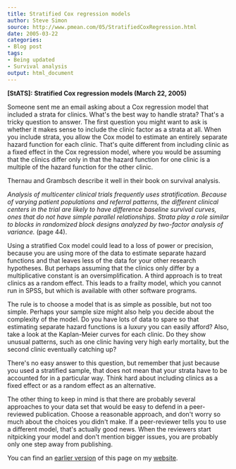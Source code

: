 ```yaml
---
title: Stratified Cox regression models
author: Steve Simon
source: http://www.pmean.com/05/StratifiedCoxRegression.html
date: 2005-03-22
categories:
- Blog post
tags:
- Being updated
- Survival analysis
output: html_document
---
```

**[StATS]:** **Stratified Cox regression models
(March 22, 2005)**

Someone sent me an email asking about a Cox regression model that
included a strata for clinics. What's the best way to handle strata?
That's a tricky question to answer. The first question you might want
to ask is whether it makes sense to include the clinic factor as a
strata at all. When you include strata, you allow the Cox model to
estimate an entirely separate hazard function for each clinic. That's
quite different from including clinic as a fixed effect in the Cox
regression model, where you would be assuming that the clinics differ
only in that the hazard function for one clinic is a multiple of the
hazard function for the other clinic.

Thernau and Grambsch describe it well in their book on survival
analysis.

*Analysis of multicenter clinical trials frequently uses
stratification. Because of varying patient populations and referral
patterns, the different clinical centers in the trial are likely to
have difference baseline survival curves, ones that do not have simple
parallel relationships. Strata play a role similar to blocks in
randomized block designs analyzed by two-factor analysis of variance.*
(page 44).

Using a stratified Cox model could lead to a loss of power or precision,
because you are using more of the data to estimate separate hazard
functions and that leaves less of the data for your other research
hypotheses. But perhaps assuming that the clinics only differ by a
multiplicative constant is an oversimplification. A third approach is to
treat clinics as a random effect. This leads to a frailty model, which
you cannot run in SPSS, but which is available with other software
programs.

The rule is to choose a model that is as simple as possible, but not too
simple. Perhaps your sample size might also help you decide about the
complexity of the model. Do you have lots of data to spare so that
estimating separate hazard functions is a luxury you can easily afford?
Also, take a look at the Kaplan-Meier curves for each clinic. Do they
show unusual patterns, such as one clinic having very high early
mortality, but the second clinic eventually catching up?

There's no easy answer to this question, but remember that just because
you used a stratified sample, that does not mean that your strata have
to be accounted for in a particular way. Think hard about including
clinics as a fixed effect or as a random effect as an alternative.

The other thing to keep in mind is that there are probably several
approaches to your data set that would be easy to defend in a
peer-reviewed publication. Choose a reasonable approach, and don't
worry so much about the choices you didn't make. If a peer-reviewer
tells you to use a different model, that's actually good news. When the
reviewers start nitpicking your model and don't mention bigger issues,
you are probably only one step away from publishing.

You can find an [earlier version][sim1] of this page on my [website][sim2].

[sim1]: http://www.pmean.com/05/StratifiedCoxRegression.html
[sim2]: http://www.pmean.com
